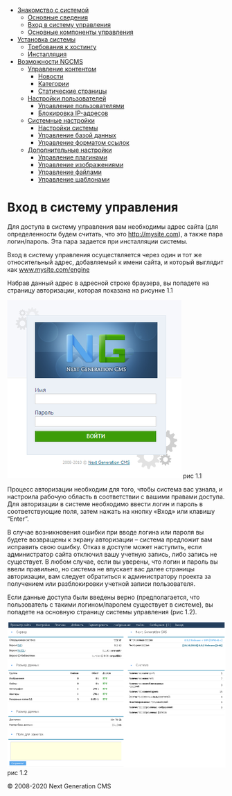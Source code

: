 -   [Знакомство с системой]()
    -   [Основные сведения](about.html)
    -   [Вход в систему управления](enter.html)
    -   [Основные компоненты управления](components.html)
-   [Установка системы]()
    -   [Требования к хостингу](hosting.html)
    -   [Инсталляция](installation.html)
-   [Возможности NGCMS]()
    -   [Управление контентом]()
        -   [Новости](news.html)
        -   [Категории](catigories.html)
        -   [Статические страницы](static.html)
    -   [Настройки пользователей]()
        -   [Управление пользователями](users.html)
        -   [Блокировка IP-адресов](ipban.html)
    -   [Системные настройки]()
        -   [Настройки системы](config.html)
        -   [Управление базой данных](dbo.html)
        -   [Управление форматом ссылок](urls.html)
    -   [Дополнительные настройки]()
        -   [Управление плагинами](plugins.html)
        -   [Управление изображениями](images.html)
        -   [Управление файлами](files.html)
        -   [Управление шаблонами](templates.html)

Вход в систему управления
=========================

Для доступа в систему управления вам необходимы адрес сайта (для определенности будем считать, что это http://mysite.com), а также пара логин/пароль. Эта пара задается при инсталляции системы.

Вход в систему управления осуществляется через один и тот же относительный адрес, добавляемый к имени сайта, и который выглядит как www.mysite.com/engine

Набрав данный адрес в адресной строке браузера, вы попадете на страницу авторизации, которая показана на рисунке 1.1

![](images/screenshots/login_1.png)
рис 1.1

Процесс авторизации необходим для того, чтобы система вас узнала, и настроила рабочую область в соответствии с вашими правами доступа. Для авторизации в системе необходимо ввести логин и пароль в соответствующие поля, затем нажать на кнопку «Вход» или клавишу “Enter”.

В случае возникновения ошибки при вводе логина или пароля вы будете возвращены к экрану авторизации – система предложит вам исправить свою ошибку. Отказ в доступе может наступить, если администратор сайта отключил вашу учетную запись, либо запись не существует. В любом случае, если вы уверены, что логин и пароль вы ввели правильно, но система не впускает вас далее страницы авторизации, вам следует обратиться к администратору проекта за получением или разблокировки учетной записи пользователя.

Если данные доступа были введены верно (предполагается, что пользователь с такими логином/паролем существует в системе), вы попадете на основную страницу системы управления (рис 1.2).

![Главная страница системы управления](images/screenshots/login_2.png "docImg_1.1.2")
рис 1.2

© 2008-2020 Next Generation CMS
